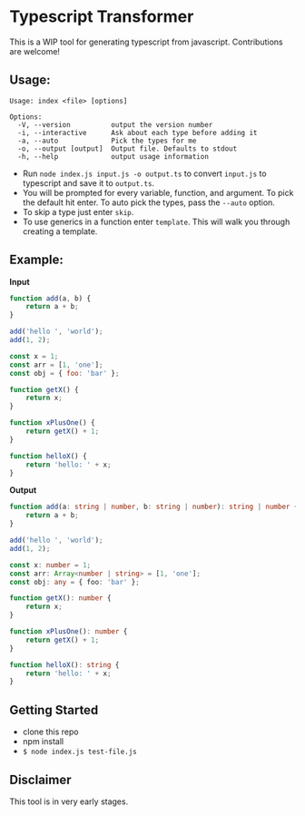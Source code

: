 # Typescript Transformer

This is a WIP tool for generating typescript from javascript. Contributions are welcome!

## Usage:

```
Usage: index <file> [options]

Options:
  -V, --version          output the version number
  -i, --interactive      Ask about each type before adding it
  -a, --auto             Pick the types for me
  -o, --output [output]  Output file. Defaults to stdout
  -h, --help             output usage information
```

-   Run `node index.js input.js -o output.ts` to convert `input.js` to typescript and save it to `output.ts`.
-   You will be prompted for every variable, function, and argument. To pick the default hit enter. To auto pick the types, pass the `--auto` option.
-   To skip a type just enter `skip`.
-   To use generics in a function enter `template`. This will walk you through creating a template.

## Example:

**Input**

```javascript
function add(a, b) {
    return a + b;
}

add('hello ', 'world');
add(1, 2);

const x = 1;
const arr = [1, 'one'];
const obj = { foo: 'bar' };

function getX() {
    return x;
}

function xPlusOne() {
    return getX() + 1;
}

function helloX() {
    return 'hello: ' + x;
}
```

**Output**

```typescript
function add(a: string | number, b: string | number): string | number {
    return a + b;
}

add('hello ', 'world');
add(1, 2);

const x: number = 1;
const arr: Array<number | string> = [1, 'one'];
const obj: any = { foo: 'bar' };

function getX(): number {
    return x;
}

function xPlusOne(): number {
    return getX() + 1;
}

function helloX(): string {
    return 'hello: ' + x;
}
```

## Getting Started

-   clone this repo
-   npm install
-   `$ node index.js test-file.js`

## Disclaimer

This tool is in very early stages.
